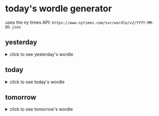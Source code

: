 # today's wordle generator

uses the ny times API: `https://www.nytimes.com/svc/wordle/v2/YYYY-MM-DD.json`

## yesterday

<details>
    <summary>click to see yesterday's wordle</summary>

    craft

</details>

## today

<details>
    <summary>click to see today's wordle</summary>

    prowl

</details>

## tomorrow

<details>
    <summary>click to see tomorrow's wordle</summary>

    diary

</details>
